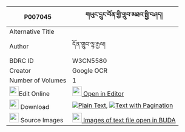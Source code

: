 |P007045|གཡུང་དྲུང་བོན་གྱི་གྲུབ་མཐའ་སྤྱི་བཤད། 
| --- | --- 
|Alternative Title |
|Author| དོན་གྲུབ་ལྷ་རྒྱལ།
|BDRC ID | W3CN5580
|Creator | Google OCR
|Number of Volumes| 1
|<img width="25" src="https://img.icons8.com/color/25/000000/edit-property.png">Edit Online| [<img width="25" src="https://avatars.githubusercontent.com/u/45091458?s=200&v=4"> Open in Editor](http://editor.openpecha.org/P007045)
|<img width="25" src="https://img.icons8.com/fluent/48/000000/download-2.png"/>  Download | [![](https://img.icons8.com/color/20/000000/txt.png)Plain Text](https://github.com/Openpecha/P007045/releases/download/v1/yungdrung_bon_gyi_drubta_chi_s_plain_P007045.zip), [![](https://img.icons8.com/color/20/000000/txt.png)Text with Pagination](https://github.com/Openpecha/P007045/releases/download/v1/yungdrung_bon_gyi_drubta_chi_s_pages_P007045.zip)
|<img width="25" src="https://img.icons8.com/plasticine/100/000000/pictures-folder.png"/>  Source Images | [<img width="25" src="https://library.bdrc.io/icons/BUDA-small.svg"> Images of text file open in BUDA](https://library.bdrc.io/show/bdr:W3CN5580)